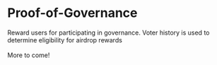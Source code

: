 # Proof-of-Governance

Reward users for participating in governance. Voter history is used to determine eligibility for airdrop rewards\
\
More to come!
